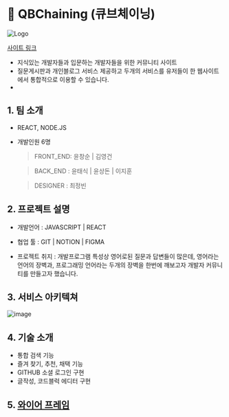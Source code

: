 # 🎉 QBChaining (큐브체이닝)
![Logo](https://user-images.githubusercontent.com/105795166/190722200-d44cc994-8c67-4d95-a818-db781f437862.png)


[사이트 링크](http://qb-chaning.s3-website.ap-northeast-2.amazonaws.com)

- 지식있는 개발자들과 입문하는 개발자들을 위한 커뮤니티 사이트
- 질문게시판과 개인블로그 서비스 제공하고 두개의 서비스를 유저들이 한 웹사이트에서 통합적으로 이용할 수 있습니다.
- 

## 1. 팀 소개
- REACT, NODE.JS
- 개발인원 6명
  > FRONT_END:  윤창순 | 김영건

  > BACK_END :  윤태식 | 윤상돈 | 이지훈

  > DESIGNER :  최정빈
  
## 2. 프로젝트 설명
- 개발언어 : JAVASCRIPT | REACT
- 협업 툴 : GIT | NOTION | FIGMA 

- 프로젝트 취지 : 개발프로그램 특성상 영어로된 질문과 답변들이 많은데, 영어라는 언어의 장벽과, 프로그래밍 언어라는 두개의 장벽을 한번에 깨보고자 개발자 커뮤니티를 만들고자 했습니다.


## 3. 서비스 아키텍쳐
![image](https://user-images.githubusercontent.com/92949174/190838795-f642f2b5-3670-499a-b8d8-577e57c013f6.png)


## 4. 기술 소개
- 통합 검색 기능
- 즐겨 찾기, 추천, 채택 기능
- GITHUB 소셜 로그인 구현
- 글작성, 코드블럭 에디터 구현

## 5. [와이어 프레임](https://www.figma.com/file/G4YHvEgoH0xztDLEQyiJuk/%ED%95%AD%ED%95%B499_%EB%A0%88%EC%9D%B4%EC%95%84%EC%9B%83(3)?node-id=0%3A1)
